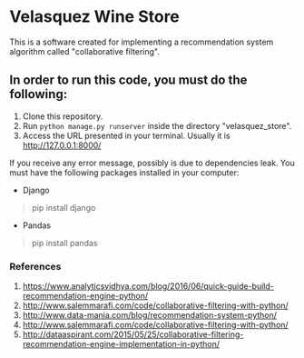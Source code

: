 # Velasquez Wine Store

This is a software created for implementing a recommendation system algorithm called "collaborative filtering".

## In order to run this code, you must do the following:

1. Clone this repository. 
1. Run `python manage.py runserver` inside the directory "velasquez_store". 
1. Access the URL presented in your terminal. Usually it is http://127.0.0.1:8000/

If you receive any error message, possibly is due to dependencies leak. You must have the following packages installed in your computer:

- Django 
> pip install django
- Pandas 
> pip install pandas


### References

1. https://www.analyticsvidhya.com/blog/2016/06/quick-guide-build-recommendation-engine-python/
1. http://www.salemmarafi.com/code/collaborative-filtering-with-python/
1. http://www.data-mania.com/blog/recommendation-system-python/
1. http://www.salemmarafi.com/code/collaborative-filtering-with-python/
1. http://dataaspirant.com/2015/05/25/collaborative-filtering-recommendation-engine-implementation-in-python/